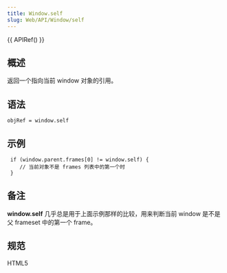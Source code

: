 ```yaml
---
title: Window.self
slug: Web/API/Window/self
---
```


{{ APIRef() }}

## 概述

返回一个指向当前 window 对象的引用。

## 语法

```plain
objRef = window.self
```

## 示例

```plain
 if (window.parent.frames[0] != window.self) {
    // 当前对象不是 frames 列表中的第一个时
 }
```

## 备注

**window\.self** 几乎总是用于上面示例那样的比较，用来判断当前 window 是不是父 frameset 中的第一个 frame。

## 规范

HTML5

